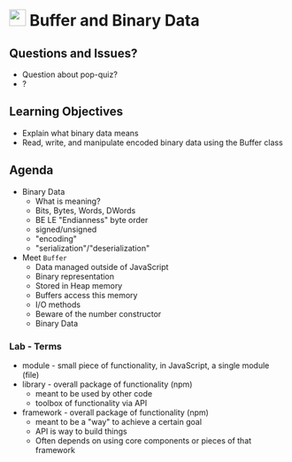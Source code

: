 <img src="https://cloud.githubusercontent.com/assets/478864/22186847/68223ce6-e0b1-11e6-8a62-0e3edc96725e.png" width=30> Buffer and Binary Data
===

## Questions and Issues?

* Question about pop-quiz?
* ?


## Learning Objectives

* Explain what binary data means
* Read, write, and manipulate encoded binary data using the Buffer class

## Agenda

* Binary Data
	* What is meaning?
	* Bits, Bytes, Words, DWords
	* BE LE "Endianness" byte order
	* signed/unsigned
	* "encoding"
	* "serialization"/"deserialization"
* Meet `Buffer`
    * Data managed outside of JavaScript
    * Binary representation
    * Stored in Heap memory
    * Buffers access this memory
    * I/O methods
    * Beware of the number constructor
    * Binary Data

### Lab - Terms
* module - small piece of functionality, in JavaScript, a single module (file)
* library - overall package of functionality (npm)
    * meant to be used by other code
    * toolbox of functionality via API
* framework - overall package of functionality (npm)
    * meant to be a "way" to achieve a certain goal
    * API is way to build things
    * Often depends on using core components or pieces of that framework